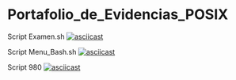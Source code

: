# Portafolio_de_Evidencias_POSIX

Script Examen.sh
[![asciicast](https://asciinema.org/a/qJrF37nKsTlosyMWLJHfiGiy3.svg)](https://asciinema.org/a/qJrF37nKsTlosyMWLJHfiGiy3)

Script Menu_Bash.sh
[![asciicast](https://asciinema.org/a/HW73tr6jfD1a185uj8SsCnZGZ.svg)](https://asciinema.org/a/HW73tr6jfD1a185uj8SsCnZGZ)

Script 980
[![asciicast](https://asciinema.org/a/rD1wik9zcRi880d6KnixghIaf.svg)](https://asciinema.org/a/rD1wik9zcRi880d6KnixghIaf)
